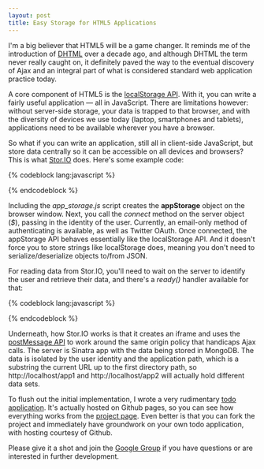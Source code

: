 ```yaml
--- 
layout: post
title: Easy Storage for HTML5 Applications
---
```


I'm a big believer that HTML5 will be a game changer.  It reminds me of the introduction of [DHTML](http://en.wikipedia.org/wiki/Dhtml) over a decade ago, and although DHTML the term never really caught on, it definitely paved the way to the eventual discovery of Ajax and an integral part of what is considered standard web application practice today.

A core component of HTML5 is the [localStorage API](http://diveintohtml5.org/storage.html).  With it, you can write a fairly useful application &mdash; all in JavaScript.  There are limitations however: without server-side storage, your data is trapped to that browser, and with the diversity of devices we use today (laptop, smartphones and tablets), applications need to be available wherever you have a browser.

So what if you can write an application, still all in client-side JavaScript, but store data centrally so it can be accessible on all devices and browsers?  This is what [Stor.IO](http://stor.io) does.  Here's some example code:

{% codeblock lang:javascript %}
<script src="http://stor.io/app_storage.js"></script>
<script>
  window.appStorage.$.connect({email: 'my@emailaddress.com'});
  //window.appStorage.$.connect({twitter:true}); // use Twitter OAuth
  window.appStorage.setItem('foo', 'bar');
  window.appStorage.getItem('foo'); // "bar"
  window.appStorage.foo; // "bar"
</script>
{% endcodeblock %}

Including the *app_storage.js* script creates the **appStorage** object on the browser window.  Next, you call the _connect_ method on the server object (_$_), passing in the identity of the user.  Currently, an email-only method of authenticating is available, as well as Twitter OAuth.   Once connected, the appStorage API behaves essentially like the localStorage API.  And it doesn't force you to store strings like localStorage does, meaning you don't need to serialize/deserialize objects to/from JSON.

For reading data from Stor.IO, you'll need to wait on the server to identify the user and retrieve their data, and there's a _ready()_ handler available for that:

{% codeblock lang:javascript %}
<script>
window.appStorage.$.ready(function(){
  var tasks = window.appStorage.tasks;
  for (var i=0; i<tasks.length; i++) {
    console.log(tasks[i].text);
  }
});
</script>
{% endcodeblock %}

Underneath, how Stor.IO works is that it creates an iframe and uses the [postMessage API](http://ajaxian.com/archives/cross-window-messaging-with-html-5-postmessage) to work around the same origin policy that handicaps Ajax calls.  The server is Sinatra app with the data being stored in MongoDB.  The data is isolated by the user identity and the application path, which is a substring the current URL up to the first directory path, so http://localhost/app1 and http://localhost/app2 will actually hold different data sets.

To flush out the initial implementation, I wrote a very rudimentary [todo application](http://blog.sourcebender.com/todojs).  It's actually hosted on Github pages, so you can see how everything works from the [project page](http://github.com/cyu/todojs).  Even better is that you can fork the project and immediately have groundwork on your own todo application, with hosting courtesy of Github.

Please give it a shot and join the [Google Group](http://groups.google.com/group/storio) if you have questions or are interested in further development.
